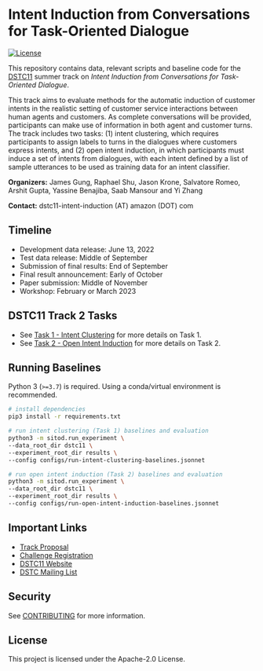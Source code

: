 # Intent Induction from Conversations for Task-Oriented Dialogue
[![License](https://img.shields.io/badge/License-Apache%202.0-blue.svg)](https://opensource.org/licenses/Apache-2.0)

This repository contains data, relevant scripts and baseline code for the [DSTC11](https://dstc11.dstc.community/)
summer track on *Intent Induction from Conversations for Task-Oriented Dialogue*.

This track aims to evaluate methods for the automatic induction of customer intents in the realistic setting of customer
service interactions between human agents and customers. As complete conversations will be provided, participants can
make use of information in both agent and customer turns. The track includes two tasks: (1) intent clustering, which
requires participants to assign labels to turns in the dialogues where customers express intents, and (2) open intent
induction, in which participants must induce a set of intents from dialogues, with each intent defined by a list of 
sample utterances to be used as training data for an intent classifier.

**Organizers:** James Gung, Raphael Shu, Jason Krone, Salvatore Romeo, Arshit Gupta, Yassine Benajiba, Saab Mansour and
Yi Zhang

**Contact:** dstc11-intent-induction (AT) amazon (DOT) com

## Timeline

* Development data release: June 13, 2022
* Test data release: Middle of September
* Submission of final results: End of September
* Final result announcement: Early of October
* Paper submission: Middle of November
* Workshop: February or March 2023

## DSTC11 Track 2 Tasks
* See [Task 1 - Intent Clustering](/dstc11/task1-intent-clustering.md) for more details on Task 1.
* See [Task 2 - Open Intent Induction](/dstc11/task2-open-intent-induction.md) for more details on Task 2.

## Running Baselines

Python 3 (`>=3.7`) is required. Using a conda/virtual environment is recommended.

```bash
# install dependencies
pip3 install -r requirements.txt

# run intent clustering (Task 1) baselines and evaluation
python3 -m sitod.run_experiment \
--data_root_dir dstc11 \
--experiment_root_dir results \
--config configs/run-intent-clustering-baselines.jsonnet

# run open intent induction (Task 2) baselines and evaluation
python3 -m sitod.run_experiment \
--data_root_dir dstc11 \
--experiment_root_dir results \
--config configs/run-open-intent-induction-baselines.jsonnet
```

## Important Links

* [Track Proposal](https://drive.google.com/file/d/1itlby2Ypq3sRVtOY1alr3ygjPZZdB2TT/view)
* [Challenge Registration](https://forms.gle/e2qVGPPAhpp8Upt8A)
* [DSTC11 Website](https://dstc11.dstc.community/)
* [DSTC Mailing List](https://groups.google.com/a/dstc.community/forum/#!forum/list/join)

## Security

See [CONTRIBUTING](CONTRIBUTING.md#security-issue-notifications) for more information.

## License

This project is licensed under the Apache-2.0 License.

